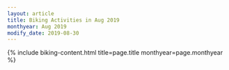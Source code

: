 ```yaml
---
layout: article
title: Biking Activities in Aug 2019
monthyear: Aug 2019
modify_date: 2019-08-30     
---
```


{% include biking-content.html title=page.title monthyear=page.monthyear %}
